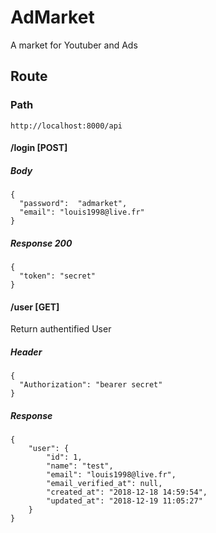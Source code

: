 # AdMarket
A market for Youtuber and Ads

## Route

### Path
`http://localhost:8000/api`

#### /login [POST]

  ##### Body
  ```
  {
    "password":  "admarket",
    "email": "louis1998@live.fr"
  }
  ```

  ##### Response 200

  ```
  {
    "token": "secret"
  }
  ```

#### /user [GET]

  Return authentified User

  ##### Header

  ```
  {
    "Authorization": "bearer secret"
  }
  ```

  ##### Response
  ```
  {
      "user": {
          "id": 1,
          "name": "test",
          "email": "louis1998@live.fr",
          "email_verified_at": null,
          "created_at": "2018-12-18 14:59:54",
          "updated_at": "2018-12-19 11:05:27"
      }
  }
  ```
